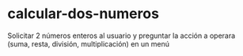 # calcular-dos-numeros
Solicitar 2 números enteros al usuario y preguntar la acción a operara (suma, resta, división, multiplicación) en un menú
